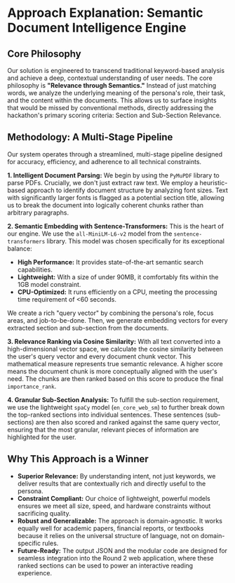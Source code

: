 # Approach Explanation: Semantic Document Intelligence Engine

## Core Philosophy

Our solution is engineered to transcend traditional keyword-based analysis and achieve a deep, contextual understanding of user needs. The core philosophy is **"Relevance through Semantics."** Instead of just matching words, we analyze the underlying meaning of the persona's role, their task, and the content within the documents. This allows us to surface insights that would be missed by conventional methods, directly addressing the hackathon's primary scoring criteria: Section and Sub-Section Relevance.

## Methodology: A Multi-Stage Pipeline

Our system operates through a streamlined, multi-stage pipeline designed for accuracy, efficiency, and adherence to all technical constraints.

**1. Intelligent Document Parsing:**
We begin by using the `PyMuPDF` library to parse PDFs. Crucially, we don't just extract raw text. We employ a heuristic-based approach to identify document structure by analyzing font sizes. Text with significantly larger fonts is flagged as a potential section title, allowing us to break the document into logically coherent chunks rather than arbitrary paragraphs.

**2. Semantic Embedding with Sentence-Transformers:**
This is the heart of our engine. We use the `all-MiniLM-L6-v2` model from the `sentence-transformers` library. This model was chosen specifically for its exceptional balance:
*   **High Performance:** It provides state-of-the-art semantic search capabilities.
*   **Lightweight:** With a size of under 90MB, it comfortably fits within the 1GB model constraint.
*   **CPU-Optimized:** It runs efficiently on a CPU, meeting the processing time requirement of <60 seconds.

We create a rich "query vector" by combining the persona's role, focus areas, and job-to-be-done. Then, we generate embedding vectors for every extracted section and sub-section from the documents.

**3. Relevance Ranking via Cosine Similarity:**
With all text converted into a high-dimensional vector space, we calculate the cosine similarity between the user's query vector and every document chunk vector. This mathematical measure represents true semantic relevance. A higher score means the document chunk is more conceptually aligned with the user's need. The chunks are then ranked based on this score to produce the final `importance_rank`.

**4. Granular Sub-Section Analysis:**
To fulfill the sub-section requirement, we use the lightweight `spaCy` model (`en_core_web_sm`) to further break down the top-ranked sections into individual sentences. These sentences (sub-sections) are then also scored and ranked against the same query vector, ensuring that the most granular, relevant pieces of information are highlighted for the user.

## Why This Approach is a Winner

*   **Superior Relevance:** By understanding intent, not just keywords, we deliver results that are contextually rich and directly useful to the persona.
*   **Constraint Compliant:** Our choice of lightweight, powerful models ensures we meet all size, speed, and hardware constraints without sacrificing quality.
*   **Robust and Generalizable:** The approach is domain-agnostic. It works equally well for academic papers, financial reports, or textbooks because it relies on the universal structure of language, not on domain-specific rules.
*   **Future-Ready:** The output JSON and the modular code are designed for seamless integration into the Round 2 web application, where these ranked sections can be used to power an interactive reading experience.
